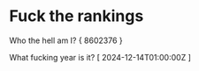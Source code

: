 # Fuck the rankings

Who the hell am I?
{ 8602376 }

What fucking year is it?
[ 2024-12-14T01:00:00Z ]
